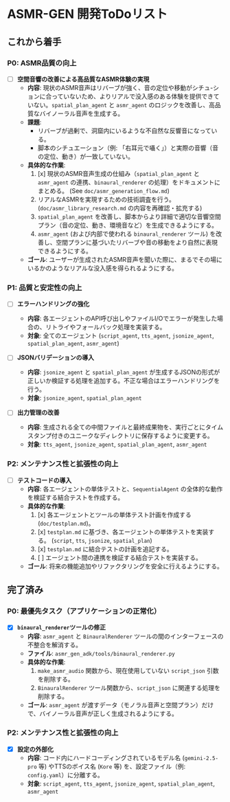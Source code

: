 # ASMR-GEN 開発ToDoリスト

## これから着手

### P0: ASMR品質の向上

- [ ] **空間音響の改善による高品質なASMR体験の実現**
    - **内容**: 現状のASMR音声はリバーブが強く、音の定位や移動がシチュ-ションに合っていないため、よりリアルで没入感のある体験を提供できていない。`spatial_plan_agent` と `asmr_agent` のロジックを改善し、高品質なバイノーラル音声を生成する。
    - **課題**:
        - リバーブが過剰で、洞窟内にいるような不自然な反響音になっている。
        - 脚本のシチュエーション（例: 「右耳元で囁く」）と実際の音響（音の定位、動き）が一致していない。
    - **具体的な作業**:
        1. [x] 現状のASMR音声生成の仕組み（`spatial_plan_agent` と `asmr_agent` の連携、`binaural_renderer` の処理）をドキュメントにまとめる。 (See `doc/asmr_generation_flow.md`)
        2. リアルなASMRを実現するための技術調査を行う。(`doc/asmr_library_research.md` の内容を再確認・拡充する)
        3. `spatial_plan_agent` を改善し、脚本からより詳細で適切な音響空間プラン（音の定位、動き、環境音など）を生成できるようにする。
        4. `asmr_agent` (および内部で使われる `binaural_renderer` ツール) を改善し、空間プランに基づいたリバーブや音の移動をより自然に表現できるようにする。
    - **ゴール**: ユーザーが生成されたASMR音声を聞いた際に、まるでその場にいるかのようなリアルな没入感を得られるようにする。

### P1: 品質と安定性の向上

- [ ] **エラーハンドリングの強化**
    - **内容**: 各エージェントのAPI呼び出しやファイルI/Oでエラーが発生した場合の、リトライやフォールバック処理を実装する。
    - **対象**: 全てのエージェント (`script_agent`, `tts_agent`, `jsonize_agent`, `spatial_plan_agent`, `asmr_agent`)

- [ ] **JSONバリデーションの導入**
    - **内容**: `jsonize_agent` と `spatial_plan_agent` が生成するJSONの形式が正しいか検証する処理を追加する。不正な場合はエラーハンドリングを行う。
    - **対象**: `jsonize_agent`, `spatial_plan_agent`

- [ ] **出力管理の改善**
    - **内容**: 生成される全ての中間ファイルと最終成果物を、実行ごとにタイムスタンプ付きのユニークなディレクトリに保存するように変更する。
    - **対象**: `tts_agent`, `jsonize_agent`, `spatial_plan_agent`, `asmr_agent`

### P2: メンテナンス性と拡張性の向上

- [ ] **テストコードの導入**
    - **内容**: 各エージェントの単体テストと、`SequentialAgent` の全体的な動作を検証する結合テストを作成する。
    - **具体的な作業**:
        1. [x] 各エージェントとツールの単体テスト計画を作成する (`doc/testplan.md`)。
        2. [x] `testplan.md` に基づき、各エージェントの単体テストを実装する。 (`script`, `tts`, `jsonize`, `spatial_plan`)
        3. [x] `testplan.md` に結合テストの計画を追記する。
        4. [ ] エージェント間の連携を検証する結合テストを実装する。
    - **ゴール**: 将来の機能追加やリファクタリングを安全に行えるようにする。

## 完了済み

### P0: 最優先タスク（アプリケーションの正常化）

- [x] **`binaural_renderer`ツールの修正**
    - **内容**: `asmr_agent` と `BinauralRenderer` ツールの間のインターフェースの不整合を解消する。
    - **ファイル**: `asmr_gen_adk/tools/binaural_renderer.py`
    - **具体的な作業**:
        1. `make_asmr_audio` 関数から、現在使用していない `script_json` 引数を削除する。
        2. `BinauralRenderer` ツール関数から、`script_json` に関連する処理を削除する。
    - **ゴール**: `asmr_agent` が渡すデータ（モノラル音声と空間プラン）だけで、バイノーラル音声が正しく生成されるようにする。

### P2: メンテナンス性と拡張性の向上

- [x] **設定の外部化**
    - **内容**: コード内にハードコーディングされているモデル名 (`gemini-2.5-pro` 等) やTTSのボイス名 (`Kore` 等) を、設定ファイル（例: `config.yaml`）に分離する。
    - **対象**: `script_agent`, `tts_agent`, `jsonize_agent`, `spatial_plan_agent`, `asmr_agent`